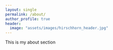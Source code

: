 ```yaml
---
layout: single
permalink: /about/
author_profile: true
header:
  image: "assets/images/hirschhorn_header.jpg"
---
```



This is my about section
